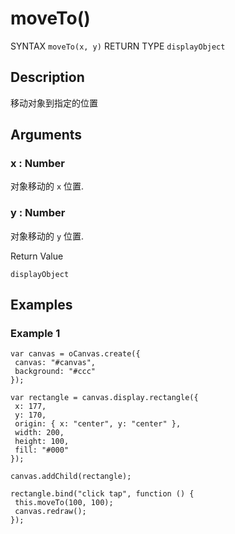 # moveTo()

SYNTAX `moveTo(x, y)` RETURN TYPE `displayObject`

## Description

移动对象到指定的位置

## Arguments

### x : Number 

对象移动的 `x` 位置.

### y : Number 

对象移动的 `y` 位置.

Return Value 

`displayObject`

## Examples

### Example 1

```
var canvas = oCanvas.create({
 canvas: "#canvas",
 background: "#ccc"
});

var rectangle = canvas.display.rectangle({
 x: 177,
 y: 170,
 origin: { x: "center", y: "center" },
 width: 200,
 height: 100,
 fill: "#000"
});

canvas.addChild(rectangle);

rectangle.bind("click tap", function () {
 this.moveTo(100, 100);
 canvas.redraw();
});
```